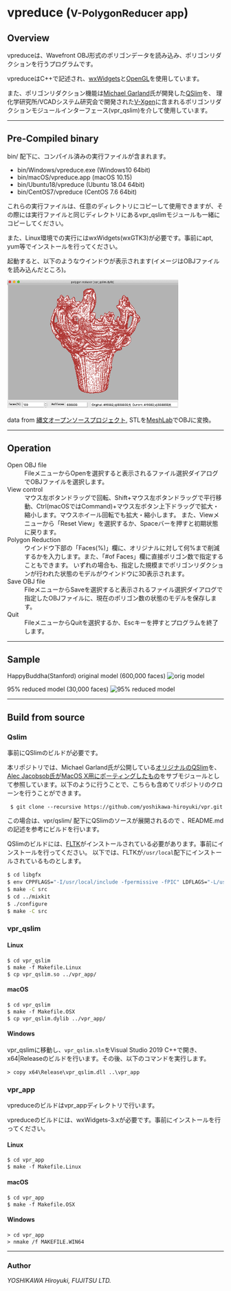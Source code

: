 # vpreduce (<small>V-PolygonReducer app</small>)

## Overview
vpreduceは、Wavefront OBJ形式のポリゴンデータを読み込み、ポリゴンリダクションを行うプログラムです。

vpreduceはC++で記述され、[wxWidgets](https://www.wxwidgets.org)と[OpenGL](https://www.opengl.org)を使用しています。

また、ポリゴンリダクション機能は[Michael Garland](https://mgarland.org)氏が開発した[QSlim](https://mgarland.org/software/qslim.html)を、
理化学研究所/VCADシステム研究会で開発された[V-Xgen](http://vcad-hpsv.riken.jp/jp/release_software/V-Xgen/)に含まれるポリゴンリダクションモジュールインターフェース(vpr_qslim)を介して使用しています。

---

## Pre-Compiled binary
bin/ 配下に、コンパイル済みの実行ファイルが含まれます。
- bin/Windows/vpreduce.exe  (Windows10 64bit)
- bin/macOS/vpreduce.app  (macOS 10.15)
- bin/Ubuntu18/vpreduce  (Ubuntu 18.04 64bit)
- bin/CentOS7/vpreduce  (CentOS 7.6 64bit)

これらの実行ファイルは、任意のディレクトリにコピーして使用できますが、その際には実行ファイルと同じディレクトリにあるvpr_qslimモジュールも一緒にコピーしてください。

また、Linux環境での実行にはwxWidgets(wxGTK3)が必要です。事前にapt, yum等でインストールを行ってください。

起動すると、以下のようなウインドウが表示されます(イメージはOBJファイルを読み込んだところ)。

  ![vpreduce view](imgs/view.png)
  
  data from [縄文オープンソースプロジェクト](https://jomon-supporters.jp/open-source/), STLを[MeshLab](https://www.meshlab.net)でOBJに変換。

---

## Operation
<dl>
<dt>Open OBJ file</dt>
<dd>FileメニューからOpenを選択すると表示されるファイル選択ダイアログでOBJファイルを選択します。</dd>
<dt>View control</dt>
<dd>マウス左ボタンドラッグで回転、Shift+マウス左ボタンドラッグで平行移動、Ctrl(macOSではCommand)+マウス左ボタン上下ドラッグで拡大・縮小します。マウスホイール回転でも拡大・縮小します。
また、Viewメニューから「Reset View」を選択するか、Spaceバーを押すと初期状態に戻ります。</dd>
<dt>Polygon Reduction</dt>
<dd>ウインドウ下部の「Faces(%)」欄に、オリジナルに対して何%まで削減するかを入力します。また、「#of Faces」欄に直接ポリゴン数で指定することもできます。
いずれの場合も、指定した規模までポリゴンリダクションが行われた状態のモデルがウインドウに3D表示されます。
</dd>
<dt>Save OBJ file</dt>
<dd>FileメニューからSaveを選択すると表示されるファイル選択ダイアログで指定したOBJファイルに、現在のポリゴン数の状態のモデルを保存します。</dd>
<dt>Quit</dt>
<dd>FileメニューからQuitを選択するか、Escキーを押すとプログラムを終了します。</dd>
</dl>

---

## Sample
HappyBuddha(Stanford) original model (600,000 faces)
![orig model](imgs/happy-buddha-org.png)

95% reduced model (30,000 faces)
![95% reduced model](imgs/happy-buddha-5par.png)

---

## Build from source
### Qslim
事前にQSlimのビルドが必要です。

本リポジトリでは、Michael Garland氏が公開している[オリジナルのQSlim](https://mgarland.org/software/qslim.html)を、[Alec Jacobsob氏がMacOS X用にポーティングしたもの](https://github.com/alecjacobson/qslim)をサブモジュールとして参照しています。以下のように行うことで、こちらも含めてリポジトリのクローンを行うことができます。
```
 $ git clone --recursive https://github.com/yoshikawa-hiroyuki/vpr.git
```
この場合は、vpr/qslim/ 配下にQSlimのソースが展開されるので
、README.mdの記述を参考にビルドを行います。

QSlimのビルドには、[FLTK](https://www.fltk.org/)がインストールされている必要があります。事前にインストールを行ってください。
以下では、FLTKが`/usr/local`配下にインストールされているものとします。
```bash
$ cd libgfx
$ env CPPFLAGS="-I/usr/local/include -fpermissive -fPIC" LDFLAGS="-L/usr/local/lib" ./configure
$ make -C src
$ cd ../mixkit
$ ./configure
$ make -C src
```


### vpr_qslim
#### Linux
```
$ cd vpr_qslim
$ make -f Makefile.Linux
$ cp vpr_qslim.so ../vpr_app/
```

#### macOS
```
$ cd vpr_qslim
$ make -f Makefile.OSX
$ cp vpr_qslim.dylib ../vpr_app/
```

#### Windows
vpr_qslimに移動し、`vpr_qslim.sln`をVisual Studio 2019 C++で開き、x64|Releaseのビルドを行います。その後、以下のコマンドを実行します。
```
> copy x64\Release\vpr_qslim.dll ..\vpr_app
```

### vpr_app

vpreduceのビルドはvpr_appディレクトリで行います。

vpreduceのビルドには、wxWidgets-3.xが必要です。事前にインストールを行ってください。

#### Linux
```
$ cd vpr_app
$ make -f Makefile.Linux
```

#### macOS
```
$ cd vpr_app
$ make -f Makefile.OSX
```

#### Windows
```
> cd vpr_app
> nmake /f MAKEFILE.WIN64
```

---

### Author
_YOSHIKAWA Hiroyuki, FUJITSU LTD._
